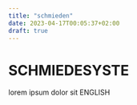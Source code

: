 ```yaml
---
title: "schmieden"
date: 2023-04-17T00:05:37+02:00
draft: true
---
```

# SCHMIEDESYSTE
lorem ipsum dolor sit ENGLISH

